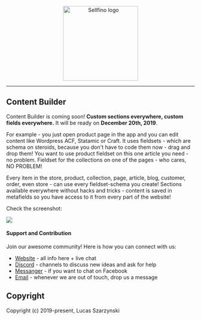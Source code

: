 <p align="center"><a href="https://www.sellfino.com" target="_blank" rel="noopener noreferrer"><img width="200" src="https://www.sellfino.com/images/logo.png" alt="Sellfino logo"></a></p>

---

## Content Builder
Content Builder is coming soon! **Custom sections everywhere, custom fields everywhere.** It will be ready on **December 20th, 2019**.

For example - you just open product page in the app and you can edit content like Wordpress ACF, Statamic or Craft. 
It uses fieldsets - which are schema on steroids, because you don't have to code them now - drag and drop them! 
You want to use product fieldset on this one article you need - no problem. Fieldset for the collections on one of the pages - who cares, NO PROBLEM! 

Every item in the store, product, collection, page, article, blog, customer, order, even store - can use every fieldset-schema you create! Sections available everywhere without hacks and tricks - content is saved in metafields so you have access to it from every part of the website!

Check the screenshot:

<a href="http://sellfino.com/images/screens/content-builder.jpg" target="_blank" rel="noopener noreferrer"><img src="http://sellfino.com/images/screens/content-builder.jpg"></a> 

#### Support and Contribution

Join our awesome community! Here is how you can connect with us:
- [Website](https://www.sellfino.com) - all info here + live chat
- [Discord](https://discordapp.com/invite/wrFnzZ3) - channels to discuss new ideas and ask for help
- [Messanger](https://m.me/104484064333760) - if you want to chat on Facebook
- [Email](mailto:contact@sellfino.com) - whenever we are out of touch, drop us a message


## Copyright
Copyright (c) 2019-present, Lucas Szarzynski
